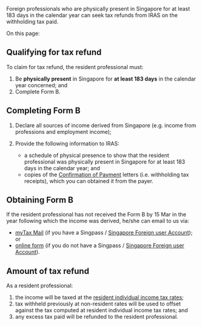 Foreign professionals who are physically present in Singapore for at least 183 days in the calendar year can seek tax refunds from IRAS on the withholding tax paid.

On this page:

## Qualifying for tax refund

To claim for tax refund, the resident professional must:

1. Be **physically present** in Singapore for **at least 183 days** in the calendar year concerned; and
2. Complete Form B.

## Completing Form B

1. Declare all sources of income derived from Singapore (e.g. income from professions and employment income);
2. Provide the following information to IRAS:

   - a schedule of physical presence to show that the resident professional was physically present in Singapore for at least 183 days in the calendar year; and
   - copies of the [Confirmation of Payment](https://www.iras.gov.sg/taxes/withholding-tax/withholding-tax-payments/confirmation-of-payment-(cp)) letters (i.e. withholding tax receipts), which you can obtained it from the payer.

## Obtaining Form B

If the resident professional has not received the Form B by 15 Mar in the year following which the income was derived, he/she can email to us via:

- [myTax Mail](https://mytax.iras.gov.sg/ESVWeb/default.aspx?target=MTAXMMain&toLoginSelection=true) (if you have a Singpass / [Singapore Foreign user Account](https://www.iras.gov.sg/digital-services/others/singpass-foreign-user-account-(sfa)-for-foreign-individuals)); or
- [online form](https://form.gov.sg/611326129eba440012372154) (if you do not have a Singpass / [Singapore Foreign user Account](https://www.iras.gov.sg/digital-services/others/singpass-foreign-user-account-(sfa)-for-foreign-individuals)).

## Amount of tax refund

As a resident professional:

1. the income will be taxed at the [resident individual income tax rates](https://www.iras.gov.sg/taxes/individual-income-tax/basics-of-individual-income-tax/tax-residency-and-tax-rates/individual-income-tax-rates);
2. tax withheld previously at non-resident rates will be used to offset against the
    tax computed at resident individual income tax rates; and
3. any excess tax paid will be refunded to the resident professional.